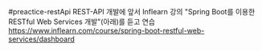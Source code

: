 #preactice-restApi
REST-API 개발에 앞서 Inflearn 강의 "Spring Boot를 이용한 RESTful Web Services 개발"(아래)를 듣고 연습
https://www.inflearn.com/course/spring-boot-restful-web-services/dashboard
